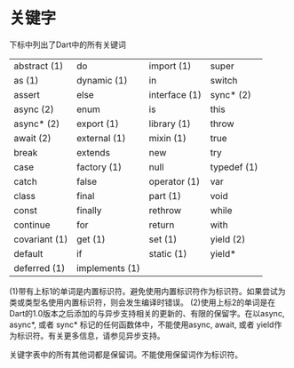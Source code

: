 # 关键字

下标中列出了Dart中的所有关键词

|               |                |               |             |
| ------------- | -------------- | ------------- | ----------- |
| abstract (1)  | do             | import (1)    | super       |
| as (1)        | dynamic (1)    | in            | switch      |
| assert        | else           | interface (1) | sync* (2)   |
| async (2)     | enum           | is            | this        |
| async* (2)    | export (1)     | library (1)   | throw       |
| await (2)     | external (1)   | mixin (1)     | true        |
| break         | extends        | new           | try         |
| case          | factory (1)    | null          | typedef (1) |
| catch         | false          | operator (1)  | var         |
| class         | final          | part (1)      | void        |
| const         | finally        | rethrow       | while       |
| continue      | for            | return        | with        |
| covariant (1) | get (1)        | set (1)       | yield (2)   |
| default       | if             | static (1)    | yield*      |
| deferred (1)  | implements (1) |               |             |

(1)带有上标1的单词是内置标识符。避免使用内置标识符作为标识符。如果尝试为类或类型名使用内置标识符，则会发生编译时错误。
(2)使用上标2的单词是在Dart的1.0版本之后添加的与异步支持相关的更新的、有限的保留字。在以async, async*, 或者 sync* 标记的任何函数体中，不能使用async, await, 或者 yield作为标识符。有关更多信息，请参见异步支持。

关键字表中的所有其他词都是保留词。不能使用保留词作为标识符。